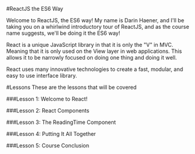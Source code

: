 #ReactJS the ES6 Way

Welcome to ReactJS, the ES6 way! My name is Darin Haener, and I'll be taking you on a whirlwind introductory tour of ReactJS, and as the course name suggests, we'll be doing it the ES6 way!

React is a unique JavaScript library in that it is only the "V" in MVC. Meaning that it is only used on the View layer in web applications. This allows it to be narrowly focused on doing one thing and doing it well.

React uses many innovative technologies to create a fast, modular, and easy to use interface library.


#Lessons
These are the lessons that will be covered

###Lesson 1: Welcome to React!

###Lesson 2: React Components

###Lesson 3: The ReadingTime Component

###Lesson 4: Putting It All Together

###Lesson 5: Course Conclusion
